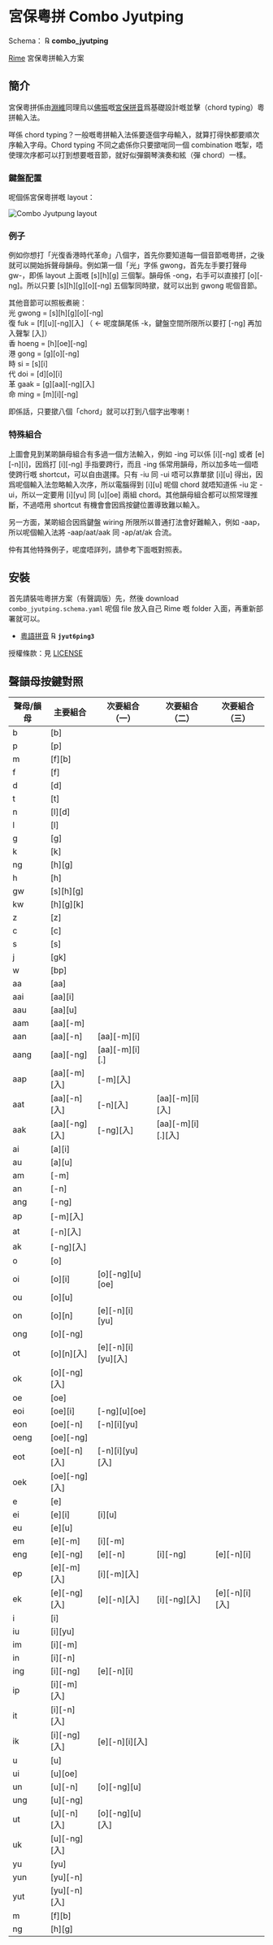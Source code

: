 # 宮保粵拼 Combo Jyutping

Schema： ℞ **combo_jyutping**

[Rime](https://rime.im) 宮保粵拼輸入方案

## 簡介

宮保粵拼係由[淵維](https://github.com/vatnid)同理烏以[佛振](https://github.com/lotem)嘅[宮保拼音](https://github.com/rime/home/wiki/ComboPinyin)爲基礎設計嘅並擊（chord typing）粵拼輸入法。

咩係 chord typing？一般嘅粵拼輸入法係要逐個字母輸入，就算打得快都要順次序輸入字母。Chord typing 不同之處係你只要撳啱同一個 combination 嘅掣，唔使理次序都可以打到想要嘅音節，就好似彈鋼琴演奏和絃（彈 chord）一樣。

### 鍵盤配置

呢個係宮保粵拼嘅 layout：

![Combo Jyutpung layout](https://github.com/vatnid/combo_jyutping/blob/master/layout.png "宮保粵拼 layout")

### 例子

例如你想打「光復香港時代革命」八個字，首先你要知道每一個音節嘅粵拼，之後就可以開始拆聲母韻母。例如第一個「光」字係 gwong，首先左手要打聲母 gw-，即係 layout 上面嘅 [s][h][g] 三個掣。韻母係 -ong，右手可以直接打 [o][-ng]。所以只要 [s][h][g][o][-ng] 五個掣同時撳，就可以出到 gwong 呢個音節。

其他音節可以照板煮碗：  
光 gwong = [s][h][g][o][-ng]  
復 fuk = [f][u][-ng][入] （ ← 呢度韻尾係 -k，鍵盤空間所限所以要打 [-ng] 再加入聲掣 [入]）  
香 hoeng = [h][oe][-ng]  
港 gong = [g][o][-ng]  
時 si = [s][i]  
代 doi = [d][o][i]  
革 gaak = [g][aa][-ng][入]  
命 ming = [m][i][-ng]  

即係話，只要撳八個「chord」就可以打到八個字出嚟喇！

### 特殊組合

上圖會見到某啲韻母組合有多過一個方法輸入，例如 -ing 可以係 [i][-ng] 或者 [e][-n][i]，因爲打 [i][-ng] 手指要跨行，而且 -ing 係常用韻母，所以加多咗一個唔使跨行嘅 shortcut，可以自由選擇。只有 -iu 同 -ui 唔可以靠單撳 [i][u] 得出，因爲呢個輸入法忽略輸入次序，所以電腦得到 [i][u] 呢個 chord 就唔知道係 -iu 定 -ui，所以一定要用 [i][yu] 同 [u][oe] 兩組 chord。其他韻母組合都可以照常理推斷，不過唔用 shortcut 有機會會因爲按鍵位置導致難以輸入。

另一方面，某啲組合因爲鍵盤 wiring 所限所以普通打法會好難輸入，例如 -aap，所以呢個輸入法將 -aap/aat/aak 同 -ap/at/ak 合流。

仲有其他特殊例子，呢度唔詳列，請參考下面嘅對照表。

## 安裝

首先請裝咗粵拼方案（有聲調版）先，然後 download `combo_jyutping.schema.yaml` 呢個 file 放入自己 Rime 嘅 folder 入面，再重新部署就可以。

  - [粵語拼音](https://github.com/rime/rime-cantonese) ℞ **`jyut6ping3`**

授權條款：見 [LICENSE](LICENSE)

## 聲韻母按鍵對照

|聲母/韻母|主要組合|次要組合（一）|次要組合（二）|次要組合（三）|
|--------|------|------------|-----------|------------|
|b|[b]||||
|p|[p]||||
|m|[f][b]||||
|f|[f]||||
|d|[d]||||
|t|[t]||||
|n|[l][d]||||
|l|[l]||||
|g|[g]||||
|k|[k]||||
|ng|[h][g]||||
|h|[h]||||
|gw|[s][h][g]||||
|kw|[h][g][k]||||
|z|[z]||||
|c|[c]||||
|s|[s]||||
|j|[gk]||||
|w|[bp]||||
|aa|[aa]||||
|aai|[aa][i]||||
|aau|[aa][u]||||
|aam|[aa][-m]||||
|aan|[aa][-n]|[aa][-m][i]|||
|aang|[aa][-ng]|[aa][-m][i][.]|||
|aap|[aa][-m][入]|[-m][入]|||
|aat|[aa][-n][入]|[-n][入]|[aa][-m][i][入]||
|aak|[aa][-ng][入]|[-ng][入]|[aa][-m][i][.][入]||
|ai|[a][i]||||
|au|[a][u]||||
|am|[-m]||||
|an|[-n]||||
|ang|[-ng]||||
|ap|[-m][入]||||
|at|[-n][入]||||
|ak|[-ng][入]||||
|o|[o]||||
|oi|[o][i]|[o][-ng][u][oe]|||
|ou|[o][u]||||
|on|[o][n]|[e][-n][i][yu]|||
|ong|[o][-ng]||||
|ot|[o][n][入]|[e][-n][i][yu][入]|||
|ok|[o][-ng][入]||||
|oe|[oe]||||
|eoi|[oe][i]|[-ng][u][oe]|||
|eon|[oe][-n]|[-n][i][yu]|||
|oeng|[oe][-ng]||||
|eot|[oe][-n][入]|[-n][i][yu][入]|||
|oek|[oe][-ng][入]||||
|e|[e]||||
|ei|[e][i]|[i][u]|||
|eu|[e][u]||||
|em|[e][-m]|[i][-m]|||
|eng|[e][-ng]|[e][-n]|[i][-ng]|[e][-n][i]|
|ep|[e][-m][入]|[i][-m][入]|||
|ek|[e][-ng][入]|[e][-n][入]|[i][-ng][入]|[e][-n][i][入]|
|i|[i]||||
|iu|[i][yu]||||
|im|[i][-m]||||
|in|[i][-n]||||
|ing|[i][-ng]|[e][-n][i]|||
|ip|[i][-m][入]||||
|it|[i][-n][入]||||
|ik|[i][-ng][入]|[e][-n][i][入]|||
|u|[u]||||
|ui|[u][oe]||||
|un|[u][-n]|[o][-ng][u]|||
|ung|[u][-ng]||||
|ut|[u][-n][入]|[o][-ng][u][入]|||
|uk|[u][-ng][入]||||
|yu|[yu]||||
|yun|[yu][-n]||||
|yut|[yu][-n][入]||||
|m|[f][b]||||
|ng|[h][g]||||
